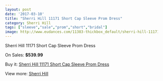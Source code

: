 ```yaml
---
layout: post
date: '2017-03-10'
title: "Sherri Hill 11171 Short Cap Sleeve Prom Dress"
category: Sherri Hill
tags: ["sleeve","sale","prom","short","bridal"]
image: http://www.eudances.com/11383-thickbox_default/sherri-hill-11171-short-cap-sleeve-prom-dress.jpg
---
```

Sherri Hill 11171 Short Cap Sleeve Prom Dress

On Sales: **$539.99**
<a href="https://www.eudances.com/en/sherri-hill/3621-sherri-hill-11171-short-cap-sleeve-prom-dress.html"><amp-img layout="responsive" width="600" height="600" src="//www.eudances.com/11383-thickbox_default/sherri-hill-11171-short-cap-sleeve-prom-dress.jpg" alt="Sherri Hill 11171 Short Cap Sleeve Prom Dress 0" /></a>
<a href="https://www.eudances.com/en/sherri-hill/3621-sherri-hill-11171-short-cap-sleeve-prom-dress.html"><amp-img layout="responsive" width="600" height="600" src="//www.eudances.com/11384-thickbox_default/sherri-hill-11171-short-cap-sleeve-prom-dress.jpg" alt="Sherri Hill 11171 Short Cap Sleeve Prom Dress 1" /></a>
<a href="https://www.eudances.com/en/sherri-hill/3621-sherri-hill-11171-short-cap-sleeve-prom-dress.html"><amp-img layout="responsive" width="600" height="600" src="//www.eudances.com/11385-thickbox_default/sherri-hill-11171-short-cap-sleeve-prom-dress.jpg" alt="Sherri Hill 11171 Short Cap Sleeve Prom Dress 2" /></a>

Buy it: [Sherri Hill 11171 Short Cap Sleeve Prom Dress](https://www.eudances.com/en/sherri-hill/3621-sherri-hill-11171-short-cap-sleeve-prom-dress.html "Sherri Hill 11171 Short Cap Sleeve Prom Dress")

View more: [Sherri Hill](https://www.eudances.com/en/80-Sherri-Hill "Sherri Hill")